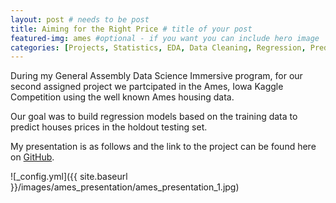 ```yaml
---
layout: post # needs to be post
title: Aiming for the Right Price # title of your post
featured-img: ames #optional - if you want you can include hero image
categories: [Projects, Statistics, EDA, Data Cleaning, Regression, Prediction]
---
```


During my General Assembly Data Science Immersive program, for our second assigned project we partcipated in the Ames, Iowa Kaggle Competition using the well known Ames housing data.

Our goal was to build regression models based on the training data to predict houses prices in the holdout testing set. 

My presentation is as follows and the link to the project can be found here on [GitHub](https://github.com/cdubbs512/ames).


![_config.yml]({{ site.baseurl }}/images/ames_presentation/ames_presentation_1.jpg)

